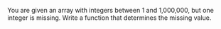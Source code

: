You are given an array with integers between 1 and 1,000,000, but one integer is missing. Write a function that determines the missing value.
